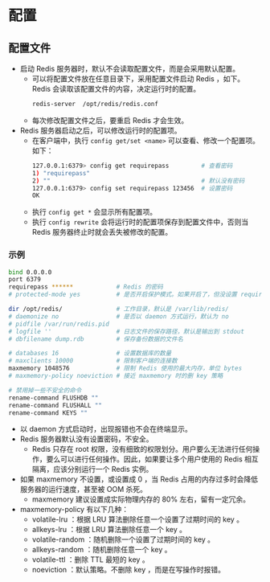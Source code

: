 # 配置

## 配置文件

- 启动 Redis 服务器时，默认不会读取配置文件，而是会采用默认配置。
  - 可以将配置文件放在任意目录下，采用配置文件启动 Redis ，如下。Redis 会读取该配置文件的内容，决定运行时的配置。
    ```sh
    redis-server  /opt/redis/redis.conf
    ```
  - 每次修改配置文件之后，要重启 Redis 才会生效。
- Redis 服务器启动之后，可以修改运行时的配置项。
  - 在客户端中，执行 `config get/set <name>` 可以查看、修改一个配置项。如下：
    ```sh
    127.0.0.1:6379> config get requirepass         # 查看密码
    1) "requirepass"
    2) ""                                          # 默认没有密码
    127.0.0.1:6379> config set requirepass 123456  # 设置密码
    OK
    ```
  - 执行 `config get *` 会显示所有配置项。
  - 执行 `config rewrite` 会将运行时的配置项保存到配置文件中，否则当 Redis 服务器终止时就会丢失被修改的配置。

### 示例

```sh
bind 0.0.0.0
port 6379
requirepass ******            # Redis 的密码
# protected-mode yes          # 是否开启保护模式。如果开启了，但没设置 requirepass ，则会强制设置 bind 127.0.0.1

dir /opt/redis/               # 工作目录，默认是 /var/lib/redis/
# daemonize no                # 是否以 daemon 方式运行，默认为 no
# pidfile /var/run/redis.pid
# logfile ''                  # 日志文件的保存路径，默认是输出到 stdout
# dbfilename dump.rdb         # 保存备份数据的文件名

# databases 16                # 设置数据库的数量
# maxclients 10000            # 限制客户端的连接数
maxmemory 1048576             # 限制 Redis 使用的最大内存，单位 bytes
# maxmemory-policy noeviction # 接近 maxmemory 时的删 key 策略

# 禁用掉一些不安全的命令
rename-command FLUSHDB ""
rename-command FLUSHALL ""
rename-command KEYS ""
```
- 以 daemon 方式启动时，出现报错也不会在终端显示。
- Redis 服务器默认没有设置密码，不安全。
  - Redis 只存在 root 权限，没有细致的权限划分。用户要么无法进行任何操作，要么可以进行任何操作。因此，如果要让多个用户使用的 Redis 相互隔离，应该分别运行一个 Redis 实例。
- 如果 maxmemory 不设置，或设置成 0 ，当 Redis 占用的内存过多时会降低服务器的运行速度，甚至被 OOM 杀死。
  - maxmemory 建议设置成实际物理内存的 80% 左右，留有一定冗余。
- maxmemory-policy 有以下几种：
  - volatile-lru ：根据 LRU 算法删除任意一个设置了过期时间的 key 。
  - allkeys-lru ：根据 LRU 算法删除任意一个 key 。
  - volatile-random ：随机删除一个设置了过期时间的 key 。
  - allkeys-random ：随机删除任意一个 key 。
  - volatile-ttl ：删除 TTL 最短的 key 。
  - noeviction ：默认策略。不删除 key ，而是在写操作时报错。
